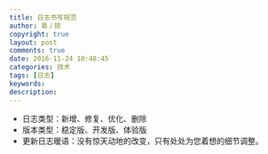 ```yaml
---
title: 日志书写规范
author: 昜丿捺
copyright: true
layout: post
comments: true
date: 2016-11-24 10:48:45
categories: 技术
tags: [日志]
keywords:
description:
---
```

* 日志类型：新增、修复、优化、删除
* 版本类型：稳定版、开发版、体验版
* 更新日志暖语：没有惊天动地的改变，只有处处为您着想的细节调整。

<!-- more -->